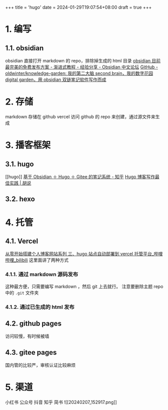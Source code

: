 +++
title = 'hugo'
date = 2024-01-29T19:07:54+08:00
draft = true
+++
# 1. 编写
## 1.1. obsidian
obsidian 直接打开 markdown 的 repo，排除掉生成的 html 目录
[obsidian 目前最完美的免费发布方案 - 渐进式教程 - 经验分享 - Obsidian 中文论坛](https://forum-zh.obsidian.md/t/topic/8852/13)
[GitHub - oldwinter/knowledge-garden: 我的第二大脑 second brain，我的数字花园 digital garden，用 obsidian 双链笔记软件写作而成](https://github.com/oldwinter/knowledge-garden?tab=readme-ov-file)
# 2. 存储
markdown 存储在 github
vercel 访问 github 的 repo 来创建，通过源文件来生成
# 3. 播客框架
## 3.1. hugo
[[hugo]]
[基于 Obsidian ＋ Hugo ＋ Gitee 的笔记系统 - 知乎](https://zhuanlan.zhihu.com/p/351240588)
[Hugo 博客写作最佳实践 | 胡说](https://blog.zhangyingwei.com/posts/2022m4d11h19m42s28/)
## 3.2. hexo
# 4. 托管
## 4.1. Vercel
[从零开始搭建个人博客网站系列 三、hugo 站点自动部署到 vercel 托管平台\_哔哩哔哩\_bilibili](https://www.bilibili.com/video/BV1c84y1W7ac/?spm_id_from=333.788&vd_source=ec932b01db58bbdb0550077a442c1a18)
这里面讲了两种方式
### 4.1.1. 通过 markdown 源码发布
这种最方便，只需要编写 markdown ，然后 git 上去就行。
注意要删除主题 repo 中的 `.git` 文件夹
### 4.1.2. 通过已生成的 html 发布
## 4.2. github pages
访问较慢，有时候被墙
## 4.3. gitee pages
国内管的比较严，审核认证比较麻烦
# 5. 渠道
小红书
公众号
抖音
知乎
简书
![[20240207_152917.png]]